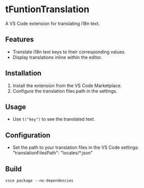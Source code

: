 # tFuntionTranslation

A VS Code extension for translating i18n text.

## Features

- Translate i18n text keys to their corresponding values.
- Display translations inline within the editor.

## Installation

1. Install the extension from the VS Code Marketplace.
2. Configure the translation files path in the settings.

## Usage

- Use `t("key")` to see the translated text.
  
## Configuration

- Set the path to your translation files in the VS Code settings:
  "translationFilesPath": "locales/*.json"

## Build
```
vsce package --no-dependencies
```